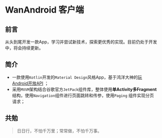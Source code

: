 
# WanAndroid 客户端
## 前言
从头到尾开发一款App，学习并尝试新技术，探索更优秀的实现。目前仍处于开发中，将会持续更新。


## 简介

* 一款使用`Kotlin`开发的`Material Design`风格App，基于鸿洋大神的[玩Android开放API](https://wanandroid.com/blog/show/2) ；
* 采用`MVVM`架构结合谷歌官方`JetPack`组件库，整体使用**单Activity多Fragment**结构，使用`Navigation`组件进行页面跳转和传参，使用`Paging`
  组件实现分页请求；


## 共勉
> 日日行，不怕千万里；常常做，不怕千万事。